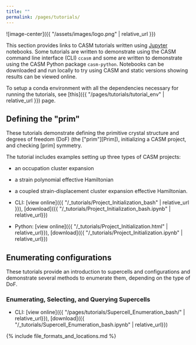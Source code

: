 ```yaml
---
title: ""
permalink: /pages/tutorials/
---
```


![image-center]({{ "/assets/images/logo.png" | relative_url }})


This section provides links to CASM tutorials written using [Jupyter](https://jupyter.org) notebooks. Some tutorials are written to demonstrate using the CASM command line interface (CLI) `ccasm` and some are written to demonstrate using the CASM Python package `casm-python`. Notebooks can be downloaded and run locally to try using CASM and static versions showing results can be viewed online.

To setup a conda environment with all the dependencies necessary for running the tutorials, see [this]({{ "/pages/tutorials/tutorial_env" | relative_url }}) page.

## Defining the "prim"

These tutorials demonstrate defining the primitive crystal structure and degrees of freedom (DoF) (the ["prim"][Prim]), initializing a CASM project, and checking [prim] symmetry.

The tutorial includes examples setting up three types of CASM projects:
- an occupation cluster expansion
- a strain polynomial effective Hamiltonian
- a coupled strain-displacement cluster expansion effective Hamiltonian.

- CLI: [view online]({{ "/_tutorials/Project_Initialization_bash" | relative_url }}), [download]({{ "/_tutorials/Project_Initialization_bash.ipynb" | relative_url}})
- Python: [view online]({{ "/_tutorials/Project_Initialization.html" | relative_url}}), [download]({{ "/_tutorials/Project_Initialization.ipynb" | relative_url}})


## Enumerating configurations

These tutorials provide an introduction to supercells and configurations and demonstrate several methods to enumerate them, depending on the type of DoF.

### Enumerating, Selecting, and Querying Supercells

- CLI: [view online]({{ "/pages/tutorials/Supercell_Enumeration_bash/" | relative_url}}), [download]({{ "/_tutorials/Supercell_Enumeration_bash.ipynb" | relative_url}})

{% include file_formats_and_locations.md %}
